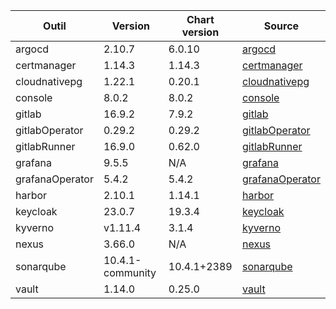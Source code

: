 | Outil | Version | Chart version | Source |
| ----- | ------- | ------------- | ------ |
| argocd | 2.10.7 | 6.0.10 | [argocd](https://artifacthub.io/packages/helm/bitnami/argo-cd) |
| certmanager | 1.14.3 | 1.14.3 | [certmanager](https://github.com/cert-manager/cert-manager/releases) |
| cloudnativepg | 1.22.1 | 0.20.1 | [cloudnativepg](https://artifacthub.io/packages/helm/cloudnative-pg/cloudnative-pg) |
| console | 8.0.2 | 8.0.2 | [console](https://github.com/cloud-pi-native/console/releases) |
| gitlab | 16.9.2 | 7.9.2 | [gitlab](https://artifacthub.io/packages/helm/gitlab/gitlab) |
| gitlabOperator | 0.29.2 | 0.29.2 | [gitlabOperator](https://gitlab.com/gitlab-org/cloud-native/gitlab-operator/-/tags) |
| gitlabRunner | 16.9.0 | 0.62.0 | [gitlabRunner](https://gitlab.com/gitlab-org/charts/gitlab-runner/-/tags) |
| grafana | 9.5.5 | N/A |[grafana](https://github.com/grafana/grafana/tags) |
| grafanaOperator | 5.4.2 | 5.4.2 | [grafanaOperator](https://github.com/grafana/grafana-operator/tags) |
| harbor | 2.10.1 | 1.14.1 | [harbor](https://artifacthub.io/packages/helm/harbor/harbor) |
| keycloak | 23.0.7 | 19.3.4 | [keycloak](https://artifacthub.io/packages/helm/bitnami/keycloak) |
| kyverno | v1.11.4 | 3.1.4 | [kyverno](https://artifacthub.io/packages/helm/kyverno/kyverno) |
| nexus | 3.66.0 | N/A | [nexus](https://hub.docker.com/r/sonatype/nexus3/) |
| sonarqube | 10.4.1-community | 10.4.1+2389 | [sonarqube](https://artifacthub.io/packages/helm/sonarqube/sonarqube) |
| vault | 1.14.0 | 0.25.0 | [vault](https://artifacthub.io/packages/helm/hashicorp/vault) |
